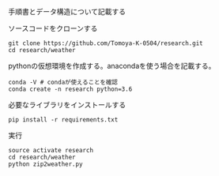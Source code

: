 手順書とデータ構造について記載する

ソースコードをクローンする
```
git clone https://github.com/Tomoya-K-0504/research.git
cd research/weather
```

pythonの仮想環境を作成する。anacondaを使う場合を記載する。
```
conda -V # condaが使えることを確認
conda create -n research python=3.6
```

必要なライブラリをインストールする
```
pip install -r requirements.txt

```

実行
```
source activate research
cd research/weather
python zip2weather.py
```